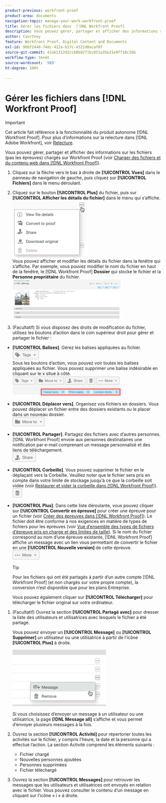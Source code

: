```yaml
---
product-previous: workfront-proof
product-area: documents
navigation-topic: manage-your-work-workfront-proof
title: Gérer les fichiers dans  [!DNL Workfront Proof]
description: Vous pouvez gérer, partager et afficher des informations sur les fichiers (pas les épreuves) chargés dans Workfront Proof (voir Charger des fichiers et du contenu web dans Workfront Proof).
author: Courtney
feature: Workfront Proof, Digital Content and Documents
exl-id: 9bbf2448-74dc-412a-b17c-4321d0acaf07
source-git-commit: 41ab1312d2ccb8b8271bc851a35e31e9ff18c16b
workflow-type: tm+mt
source-wordcount: '503'
ht-degree: 100%

---
```


# Gérer les fichiers dans [!DNL Workfront Proof]

>[!IMPORTANT]
>
>Cet article fait référence à la fonctionnalité du produit autonome [!DNL Workfront Proof]. Pour plus d’informations sur la relecture dans [!DNL Adobe Workfront], voir [Relecture](../../../review-and-approve-work/proofing/proofing.md).

Vous pouvez gérer, partager et afficher des informations sur les fichiers (pas les épreuves) chargés sur Workfront Proof (voir [Charger des fichiers et du contenu web dans  [!DNL Workfront Proof]](../../../workfront-proof/wp-work-proofsfiles/create-proofs-and-files/upload-files-web-content.md)).

1. Cliquez sur la flèche vers le bas à droite de **[!UICONTROL Vues]** dans le panneau de navigation de gauche, puis cliquez sur **[!UICONTROL Fichiers]** dans le menu déroulant.

1. Cliquez sur le bouton **[!UICONTROL Plus]** du fichier, puis sur **[!UICONTROL Afficher les détails du fichier]** dans le menu qui s’affiche.\
   ![](assets/click-more-then-view-file-details.png)\
   Vous pouvez afficher et modifier les détails du fichier dans la fenêtre qui s’affiche. Par exemple, vous pouvez modifier le nom du fichier en haut de la fenêtre, le [!DNL Workfront Proof] **Dossier** qui stocke le fichier et la **Personne propriétaire** du fichier.\
   ![](assets/file-details-page-350x129.png)

1. (Facultatif) Si vous disposez des droits de modification du fichier, utilisez les boutons d’action dans le coin supérieur droit pour gérer et partager le fichier :

* **[!UICONTROL Balises]**. Gérez les balises appliquées au fichier.\
   ![](assets/tags-button.png)\
   Sous les boutons d’action, vous pouvez voir toutes les balises appliquées au fichier. Vous pouvez supprimer une balise indésirable en cliquant sur le x situé à côté.\
   ![](assets/view-file-tags-350x64.png)

* **[!UICONTROL Déplacer vers]**. Organisez vos fichiers en dossiers. Vous pouvez déplacer un fichier entre des dossiers existants ou le placer dans un nouveau dossier.\
   ![](assets/folder-button.png)

* **[!UICONTROL Partager]**. Partagez des fichiers avec d’autres personnes. [!DNL Workfront Proof] envoie aux personnes destinataires une notification par e-mail comprenant un message personnalisé et des liens de téléchargement.\
   ![](assets/share-button.png)

* **[!UICONTROL Corbeille]**. Vous pouvez supprimer le fichier en le déplaçant vers la Corbeille. Veuillez noter que le fichier sera pris en compte dans votre limite de stockage jusqu’à ce que la corbeille soit vidée (voir [Restaurer et vider la corbeille dans  [!DNL Workfront Proof]](../../../workfront-proof/wp-work-proofsfiles/manage-your-work/restore-and-empty-trash.md)).\
   ![](assets/trash-button.png)

* **[!UICONTROL Plus]**. Dans cette liste déroulante, vous pouvez cliquer sur **[!UICONTROL Convertir en épreuve]** pour créer une épreuve pour un fichier (voir [Créer des épreuves dans  [!DNL Workfront Proof]](../../../workfront-proof/wp-work-proofsfiles/create-proofs-and-files/generate-proofs.md)). Le fichier doit être conforme à nos exigences en matière de types de fichiers pour les épreuves (voir [Vue d’ensemble des types de fichiers d’épreuve pris en charge et des limites de taille](../../../review-and-approve-work/proofing/proofing-overview/supported-proofing-file-types.md)). Si le nom du fichier correspond au nom d’une épreuve existante, [!DNL Workfront Proof] affiche un message avec un lien vous permettant de convertir le fichier en une **[!UICONTROL Nouvelle version]** de cette épreuve.\
   ![](assets/more-button-text-version.png)

  >[!TIP]
  >
  >Pour les fichiers qui ont été partagés à partir d’un autre compte [!DNL Workfront Proof] (et non chargés sur votre propre compte), la conversion n’est disponible que pour les plans Entreprise.

  Vous pouvez également cliquer sur **[!UICONTROL Télécharger]** pour télécharger le fichier original sur votre ordinateur.

1. (Facultatif) Ouvrez la section **[!UICONTROL Partagé avec]** pour dresser la liste des utilisateurs et utilisatrices avec lesquels le fichier a été partagé.

   Vous pouvez envoyer un **[!UICONTROL Message]** ou **[!UICONTROL Supprimer]** un utilisateur ou une utilisatrice à partir de l’icône **[!UICONTROL Plus]** à droite.

   ![](assets/message-and-remove.png)

   Si vous choisissez d’envoyer un message à un utilisateur ou une utilisatrice, la page **[!DNL Message all]** s’affiche et vous permet d’envoyer plusieurs messages à la fois.

1. Ouvrez la section **[!UICONTROL Activité]** pour répertorier toutes les activités sur le fichier, y compris l’heure, la date et la personne qui a effectué l’action. La section Activité comprend les éléments suivants :

   * Fichier chargé
   * Nouvelles personnes ajoutées
   * Personnes supprimées
   * Fichier téléchargé

1. Ouvrez la section **[!UICONTROL Messages]** pour retrouver les messages que les utilisateurs et utilisatrices ont envoyés en relation avec le fichier. Vous pouvez consulter le contenu d’un message en cliquant sur l’icône « i » à droite.
